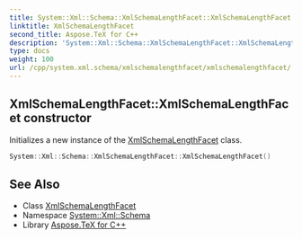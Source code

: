 ```yaml
---
title: System::Xml::Schema::XmlSchemaLengthFacet::XmlSchemaLengthFacet constructor
linktitle: XmlSchemaLengthFacet
second_title: Aspose.TeX for C++
description: 'System::Xml::Schema::XmlSchemaLengthFacet::XmlSchemaLengthFacet constructor. Initializes a new instance of the XmlSchemaLengthFacet class in C++.'
type: docs
weight: 100
url: /cpp/system.xml.schema/xmlschemalengthfacet/xmlschemalengthfacet/
---
```

## XmlSchemaLengthFacet::XmlSchemaLengthFacet constructor


Initializes a new instance of the [XmlSchemaLengthFacet](../) class.

```cpp
System::Xml::Schema::XmlSchemaLengthFacet::XmlSchemaLengthFacet()
```

## See Also

* Class [XmlSchemaLengthFacet](../)
* Namespace [System::Xml::Schema](../../)
* Library [Aspose.TeX for C++](../../../)

